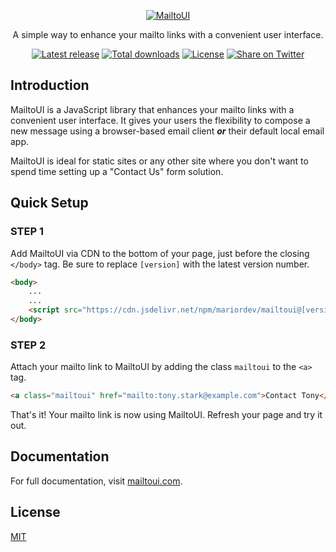 <p align="center">
    <a href="https://mailtoui.com">
       <img src="https://mailtoui.com/assets/img/heading.jpg" alt="MailtoUI">
    </a>
</p>

<p align="center">A simple way to enhance your mailto links with a convenient user interface.</p>

<p align="center">
	<a href="https://github.com/mariordev/mailtoui/releases"><img src="https://img.shields.io/npm/v/mailtoui.svg" alt="Latest release"></a>
	<a href="https://www.npmjs.com/package/mailtoui"><img src="https://img.shields.io/npm/dt/mailtoui.svg" alt="Total downloads"></a>
	<a href="https://github.com/mariordev/mailtoui/blob/master/LICENSE"><img src="https://img.shields.io/github/license/mariordev/mailtoui.svg" alt="License"></a>
	<a href="https://twitter.com/intent/tweet?text=Check%20this%20out!%20&url=https%3A%2F%2Fmailtoui.com"><img src="https://img.shields.io/twitter/url/https/mailtoui.com.svg?style=social" alt="Share on Twitter"></a>
</p>

## Introduction

MailtoUI is a JavaScript library that enhances your mailto links with a convenient user interface. It gives your users the flexibility to compose a new message using a browser-based email client <strong><i>or</i></strong> their default local email app.

MailtoUI is ideal for static sites or any other site where you don't want to spend time setting up a "Contact Us" form solution.

## Quick Setup

### STEP 1

Add MailtoUI via CDN to the bottom of your page, just before the closing `</body>` tag. Be sure to replace `[version]` with the latest version number.

```html
<body>
    ...
    ...
    <script src="https://cdn.jsdelivr.net/npm/mariordev/mailtoui@[version]/dist/mailtoui-min.js"></script>
</body>
```

### STEP 2

Attach your mailto link to MailtoUI by adding the class `mailtoui` to the `<a>` tag.

```html
<a class="mailtoui" href="mailto:tony.stark@example.com">Contact Tony</a>
```

That's it! Your mailto link is now using MailtoUI. Refresh your page and try it out.


## Documentation

For full documentation, visit [mailtoui.com](https://mailtoui.com).

## License

[MIT](https://github.com/mariordev/mailtoui/blob/master/LICENSE)
